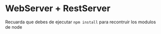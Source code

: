 # WebServer + RestServer

Recuarda que debes de ejecutar ```npm install``` para recontruir los modulos de node